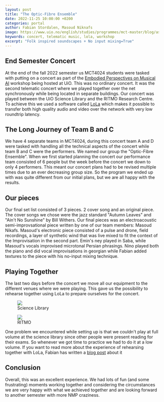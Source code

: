```yaml
---
layout: post
title: "The Optic-Fibre Ensemble"
date: 2022-11-25 10:00:00 +0200
categories: portal
author: Fabian Stordalen, Masoud Niknafs 
image: https://www.uio.no/english/studies/programmes/mct-master/blog/assets/image/2022_28_11_fabianstposter.jpg
keywords: concert, telematic music, lola, workshop 
excerpt: "Folk inspired soundscapes + No input mixing=True"
---
```


## End Semester Concert
At the end of the fall 2022 semester us MCT4024 students were tasked with putting on a concert as part of the [Embodied Perspectives on Musical AI](https://www.uio.no/ritmo/english/news-and-events/events/workshops/2022/embodied-ai/index.html) workshop being hosted at UiO. This was no ordinary concert. It was the second telematic concert where we played together over the net synchronously while being located in separate buildings. Our concert was played between the UiO Science Library and the RITMO Research Centre. To achieve this we used a software called [LoLa](https://lola.conts.it/#about) which makes it possible to transfer both high quality audio and video over the network with very low roundtrip latency. 

## The Long Journey of Team B and C
We have 4 separate teams in MCT4024, during this concert team A and D were tasked with handling all the technical aspects of the concert while team B and C were the performers. We named our group the "Optic-Fibre Ensemble". When we first started planning the concert our performance team consisted of 6 people but the week before the concert we down to only 4 performers. This meant our concert plans had to be revised multiple times due to an ever decreasing group size. So the program we ended up with was quite different from our initial plans, but we are all happy with the results.

## Our pieces 
Our final set list consisted of 3 pieces. 2 cover song and an original piece. The cover songs we chose were the jazz standard "Autumn Leaves" and "Ain't No Sunshine" by Bill Withers. Our final pieces was an electroacoustic semi-improvsational piece written by one of our team members: Masoud Nikafs. Masoud's electronic piece consisted of a pulse and drone, field recordings, a layer of synthetic wind that was live mixed to fit the context of the Improvisation in the second part. Emin's ney played in Saba, while Masoud's vocals improvised microtonal Persian phrasings. Nino played both the piano and did vocal improvisations in georgian while Fabian added textures to the piece with his no-input mixing technique. 

## Playing Together
The last two days before the concert we move all our equipment to the different venues where we were playing. This gave us the possibility to rehearse together using LoLa to prepare ourselves for the concert.

<figure style="float: none">
   <img
      src="https://www.uio.no/english/studies/programmes/mct-master/blog/assets/image/2022_28_11_fabianstsciencelibrary.jpg"
      style="max-height:600px; width:auto;" />
   <figcaption>Science Library</figcaption>
</figure>

<figure style="float: none">
   <img
      src="https://www.uio.no/english/studies/programmes/mct-master/blog/assets/image/2022_28_11_fabianstconcert.jpg"
      style="max-height:600px; width:auto;" />
   <figcaption>RITMO</figcaption>
</figure>

One problem we encountered while setting up is that we couldn't play at full volume at the science library since other people were present reading for their exams. So whenever we got time to practice we had to do it at a low volume. If you want to read more about the experience of rehearsing together with LoLa, Fabian has written a [blog post](https://mct-master.github.io/portal/2022/11/21/fabianst-telematic-rehersal.html) about it

## Conclusion
Overall, this was an excellent experience. We had lots of fun (and some frustrating) moments working together and considering the circumstances we are very happy with what we achieved together and are looking forward to another semester with more NMP craziness.